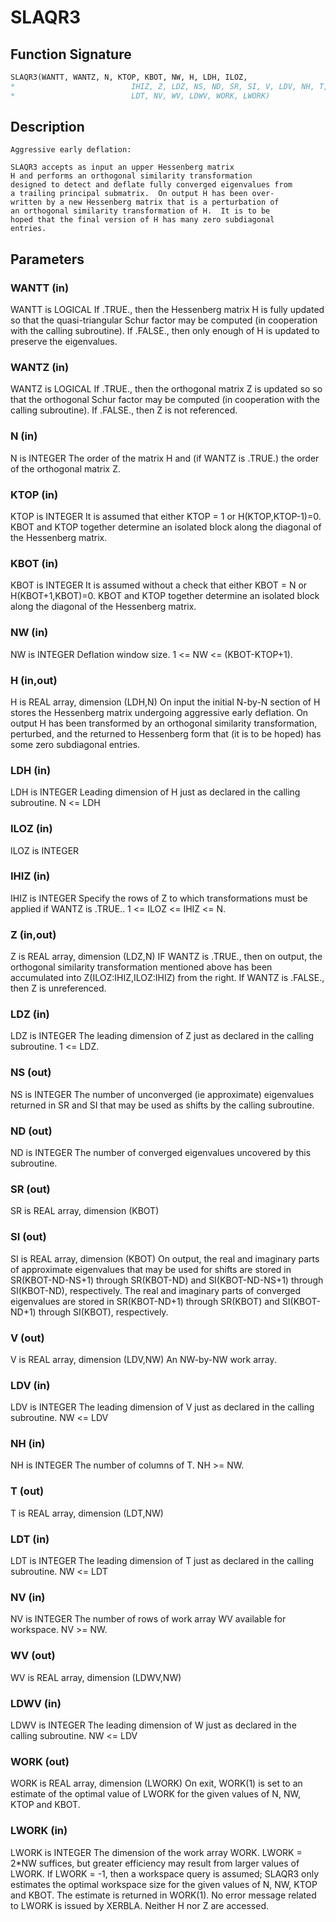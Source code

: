 # SLAQR3

## Function Signature

```fortran
SLAQR3(WANTT, WANTZ, N, KTOP, KBOT, NW, H, LDH, ILOZ,
*                          IHIZ, Z, LDZ, NS, ND, SR, SI, V, LDV, NH, T,
*                          LDT, NV, WV, LDWV, WORK, LWORK)
```

## Description


    Aggressive early deflation:

    SLAQR3 accepts as input an upper Hessenberg matrix
    H and performs an orthogonal similarity transformation
    designed to detect and deflate fully converged eigenvalues from
    a trailing principal submatrix.  On output H has been over-
    written by a new Hessenberg matrix that is a perturbation of
    an orthogonal similarity transformation of H.  It is to be
    hoped that the final version of H has many zero subdiagonal
    entries.

## Parameters

### WANTT (in)

WANTT is LOGICAL If .TRUE., then the Hessenberg matrix H is fully updated so that the quasi-triangular Schur factor may be computed (in cooperation with the calling subroutine). If .FALSE., then only enough of H is updated to preserve the eigenvalues.

### WANTZ (in)

WANTZ is LOGICAL If .TRUE., then the orthogonal matrix Z is updated so so that the orthogonal Schur factor may be computed (in cooperation with the calling subroutine). If .FALSE., then Z is not referenced.

### N (in)

N is INTEGER The order of the matrix H and (if WANTZ is .TRUE.) the order of the orthogonal matrix Z.

### KTOP (in)

KTOP is INTEGER It is assumed that either KTOP = 1 or H(KTOP,KTOP-1)=0. KBOT and KTOP together determine an isolated block along the diagonal of the Hessenberg matrix.

### KBOT (in)

KBOT is INTEGER It is assumed without a check that either KBOT = N or H(KBOT+1,KBOT)=0. KBOT and KTOP together determine an isolated block along the diagonal of the Hessenberg matrix.

### NW (in)

NW is INTEGER Deflation window size. 1 <= NW <= (KBOT-KTOP+1).

### H (in,out)

H is REAL array, dimension (LDH,N) On input the initial N-by-N section of H stores the Hessenberg matrix undergoing aggressive early deflation. On output H has been transformed by an orthogonal similarity transformation, perturbed, and the returned to Hessenberg form that (it is to be hoped) has some zero subdiagonal entries.

### LDH (in)

LDH is INTEGER Leading dimension of H just as declared in the calling subroutine. N <= LDH

### ILOZ (in)

ILOZ is INTEGER

### IHIZ (in)

IHIZ is INTEGER Specify the rows of Z to which transformations must be applied if WANTZ is .TRUE.. 1 <= ILOZ <= IHIZ <= N.

### Z (in,out)

Z is REAL array, dimension (LDZ,N) IF WANTZ is .TRUE., then on output, the orthogonal similarity transformation mentioned above has been accumulated into Z(ILOZ:IHIZ,ILOZ:IHIZ) from the right. If WANTZ is .FALSE., then Z is unreferenced.

### LDZ (in)

LDZ is INTEGER The leading dimension of Z just as declared in the calling subroutine. 1 <= LDZ.

### NS (out)

NS is INTEGER The number of unconverged (ie approximate) eigenvalues returned in SR and SI that may be used as shifts by the calling subroutine.

### ND (out)

ND is INTEGER The number of converged eigenvalues uncovered by this subroutine.

### SR (out)

SR is REAL array, dimension (KBOT)

### SI (out)

SI is REAL array, dimension (KBOT) On output, the real and imaginary parts of approximate eigenvalues that may be used for shifts are stored in SR(KBOT-ND-NS+1) through SR(KBOT-ND) and SI(KBOT-ND-NS+1) through SI(KBOT-ND), respectively. The real and imaginary parts of converged eigenvalues are stored in SR(KBOT-ND+1) through SR(KBOT) and SI(KBOT-ND+1) through SI(KBOT), respectively.

### V (out)

V is REAL array, dimension (LDV,NW) An NW-by-NW work array.

### LDV (in)

LDV is INTEGER The leading dimension of V just as declared in the calling subroutine. NW <= LDV

### NH (in)

NH is INTEGER The number of columns of T. NH >= NW.

### T (out)

T is REAL array, dimension (LDT,NW)

### LDT (in)

LDT is INTEGER The leading dimension of T just as declared in the calling subroutine. NW <= LDT

### NV (in)

NV is INTEGER The number of rows of work array WV available for workspace. NV >= NW.

### WV (out)

WV is REAL array, dimension (LDWV,NW)

### LDWV (in)

LDWV is INTEGER The leading dimension of W just as declared in the calling subroutine. NW <= LDV

### WORK (out)

WORK is REAL array, dimension (LWORK) On exit, WORK(1) is set to an estimate of the optimal value of LWORK for the given values of N, NW, KTOP and KBOT.

### LWORK (in)

LWORK is INTEGER The dimension of the work array WORK. LWORK = 2*NW suffices, but greater efficiency may result from larger values of LWORK. If LWORK = -1, then a workspace query is assumed; SLAQR3 only estimates the optimal workspace size for the given values of N, NW, KTOP and KBOT. The estimate is returned in WORK(1). No error message related to LWORK is issued by XERBLA. Neither H nor Z are accessed.

